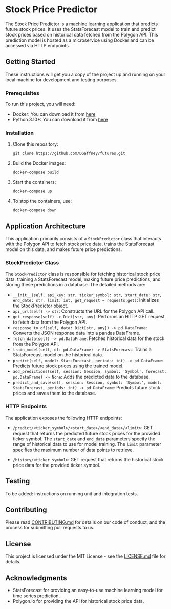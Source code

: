 # Stock Price Predictor

The Stock Price Predictor is a machine learning application that predicts future stock prices. It uses the StatsForecast model to train and predict stock prices based on historical data fetched from the Polygon API. This prediction model is hosted as a microservice using Docker and can be accessed via HTTP endpoints.

## Getting Started

These instructions will get you a copy of the project up and running on your local machine for development and testing purposes.

### Prerequisites

To run this project, you will need:

- Docker: You can download it from [here](https://www.docker.com/products/docker-desktop)
- Python 3.10+: You can download it from [here](https://www.python.org/downloads/)

### Installation

1. Clone this repository:
    ```
    git clone https://github.com/DGaffney/futures.git
    ```
2. Build the Docker images:
    ```
    docker-compose build
    ```
3. Start the containers:
    ```
    docker-compose up
    ```
4. To stop the containers, use:
    ```
    docker-compose down
    ```

## Application Architecture

This application primarily consists of a `StockPredictor` class that interacts with the Polygon API to fetch stock price data, trains the StatsForecast model on this data, and makes future price predictions.

### StockPredictor Class

The `StockPredictor` class is responsible for fetching historical stock price data, training a StatsForecast model, making future price predictions, and storing these predictions in a database. The detailed methods are:

- `__init__(self, api_key: str, ticker_symbol: str, start_date: str, end_date: str, limit: int, get_request = requests.get)`: Initializes the StockPredictor object.
- `api_url(self) -> str`: Constructs the URL for the Polygon API call.
- `get_response(self) -> Dict[str, any]`: Performs an HTTP GET request to fetch data from the Polygon API.
- `response_to_df(self, data: Dict[str, any]) -> pd.DataFrame`: Converts the JSON response data into a pandas DataFrame.
- `fetch_data(self) -> pd.DataFrame`: Fetches historical data for the stock from the Polygon API.
- `train_model(self, df: pd.DataFrame) -> StatsForecast`: Trains a StatsForecast model on the historical data.
- `predict(self, model: StatsForecast, periods: int) -> pd.DataFrame`: Predicts future stock prices using the trained model.
- `add_predictions(self, session: Session, symbol: 'Symbol', forecast: pd.DataFrame) -> None`: Adds the predicted data to the database.
- `predict_and_save(self, session: Session, symbol: 'Symbol', model: StatsForecast, periods: int) -> pd.DataFrame`: Predicts future stock prices and saves them to the database.

### HTTP Endpoints

The application exposes the following HTTP endpoints:

- `/predict/<ticker_symbol>/<start_date>/<end_date>/<limit>`: GET request that returns the predicted future stock prices for the provided ticker symbol. The `start_date` and `end_date` parameters specify the range of historical data to use for model training. The `limit` parameter specifies the maximum number of data points to retrieve.

- `/history/<ticker_symbol>`: GET request that returns the historical stock price data for the provided ticker symbol.

## Testing

To be added: instructions on running unit and integration tests.

## Contributing

Please read [CONTRIBUTING.md](CONTRIBUTING.md) for details on our code of conduct, and the process for submitting pull requests to us.

## License

This project is licensed under the MIT License - see the [LICENSE.md](LICENSE.md) file for details.

## Acknowledgments

- StatsForecast for providing an easy-to-use machine learning model for time series prediction.
- Polygon.io for providing the API for historical stock price data.

